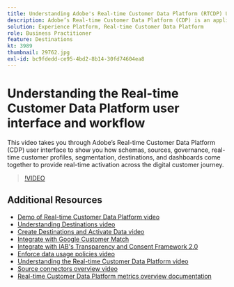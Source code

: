 ```yaml
---
title: Understanding Adobe's Real-time Customer Data Platform (RTCDP) User Interface and Workflow
description: Adobe’s Real-time Customer Data Platform (CDP) is an application service built on top of Adobe Experience Platform that brings together known and unknown customer data to create trusted customer profiles with simplified integration, intelligent segmentation, and real-time activation across the digital customer journey.
solution: Experience Platform, Real-time Customer Data Platform
role: Business Practitioner
feature: Destinations
kt: 3989
thumbnail: 29762.jpg
exl-id: bc9fdedd-ce95-4bd2-8b14-30fd74604ea8
---
```

# Understanding the Real-time Customer Data Platform user interface and workflow

This video takes you through Adobe’s Real-time Customer Data Platform (CDP) user interface to show you how schemas, sources, governance, real-time customer profiles, segmentation, destinations, and dashboards come together to provide real-time activation across the digital customer journey.

>[!VIDEO](https://video.tv.adobe.com/v/29762?quality=12&learn=on)

## Additional Resources

* [Demo of Real-time Customer Data Platform video](demo.md)
* [Understanding Destinations video](/help/platform/destinations/understanding-destinations.md)
* [Create Destinations and Activate Data video](/help/platform/destinations/create-destinations-and-activate-data.md)
* [Integrate with Google Customer Match](/help/platform/destinations/integrate-with-google-customer-match.md)
* [Integrate with IAB's Transparency and Consent Framework 2.0](/help/platform/rtcdp/integrate-with-iab-transparency-and-consent-framework-2.md)
* [Enforce data usage policies video](../governance/enforce-data-usage-policies.md)
* [Understanding the Real-time Customer Data Platform video](/help/platform/rtcdp/understanding-the-real-time-customer-data-platform.md)
* [Source connectors overview video](../sources/overview.md)
* [Real-time Customer Data Platform metrics overview documentation](https://experienceleague.adobe.com/docs/experience-platform/rtcdp/intro/home-page-dashboards.html)
